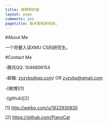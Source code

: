 ```yaml
---
title: 弹钢琴的猫
layout: page
comments: yes
pagetitle: 每天都有新收获。
---
```


#About Me

一个将要入读XMU CS的研究生。

#Contact Me

-腾讯QQ: 1046806154

-邮箱: zyzybs@qq.com/  OR  zyzybs@gmail.com

-[微博][1]

-[github][2]


[1] http://weibo.com/u/1622930830

[2] https://github.com/PianoCat
